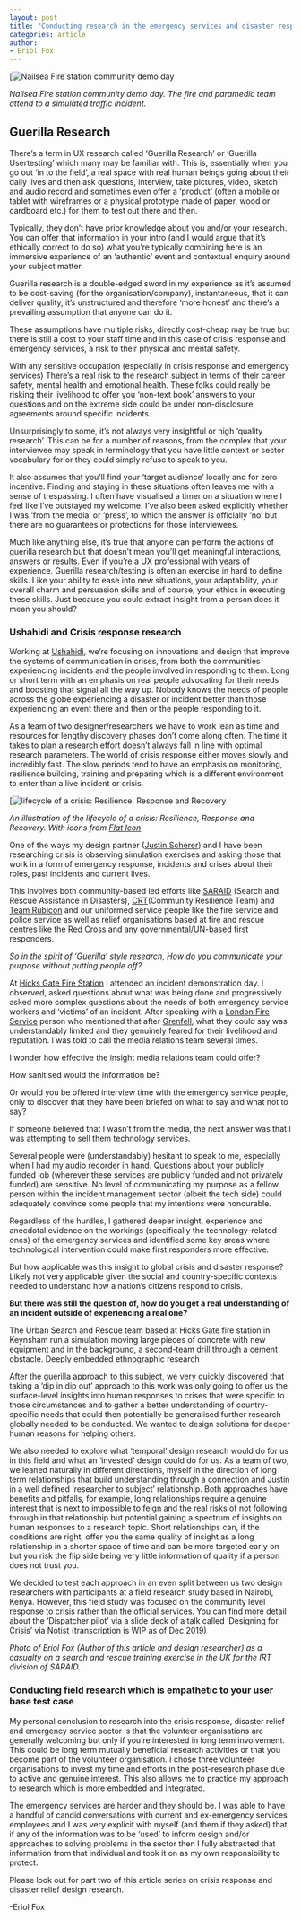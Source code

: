 ```yaml
---
layout: post
title: "Conducting research in the emergency services and disaster response sector — Exercising empathy and understanding in context."
categories: article
author:
- Eriol Fox
---
```


[![Nailsea Fire station community demo day](https://github.com/Erioldoesdesign/erioldoesdesign.github.io/blob/master/images/Avon-demonstration.jpeg?raw=true)

*Nailsea Fire station community demo day. The fire and paramedic team attend to a simulated traffic incident.*


## Guerilla Research

There’s a term in UX research called ‘Guerilla Research’ or ‘Guerilla Usertesting’ which many may be familiar with. This is, essentially when you go out ‘in to the field’, a real space with real human beings going about their daily lives and then ask questions, interview, take pictures, video, sketch and audio record and sometimes even offer a ‘product’ (often a mobile or tablet with wireframes or a physical prototype made of paper, wood or cardboard etc.) for them to test out there and then.

Typically, they don’t have prior knowledge about you and/or your research. You can offer that information in your intro (and I would argue that it’s ethically correct to do so) what you’re typically combining here is an immersive experience of an ‘authentic’ event and contextual enquiry around your subject matter.

Guerilla research is a double-edged sword in my experience as it’s assumed to be cost-saving (for the organisation/company), instantaneous, that it can deliver quality, it’s unstructured and therefore ‘more honest’ and there’s a prevailing assumption that anyone can do it.

These assumptions have multiple risks, directly cost-cheap may be true but there is still a cost to your staff time and in this case of crisis response and emergency services, a risk to their physical and mental safety.

With any sensitive occupation (especially in crisis response and emergency services) There’s a real risk to the research subject in terms of their career safety, mental health and emotional health. These folks could really be risking their livelihood to offer you ‘non-text book’ answers to your questions and on the extreme side could be under non-disclosure agreements around specific incidents.

Unsurprisingly to some, it’s not always very insightful or high ‘quality research’. This can be for a number of reasons, from the complex that your interviewee may speak in terminology that you have little context or sector vocabulary for or they could simply refuse to speak to you.

It also assumes that you’ll find your ‘target audience’ locally and for zero incentive. Finding and staying in these situations often leaves me with a sense of trespassing. I often have visualised a timer on a situation where I feel like I’ve outstayed my welcome. I’ve also been asked explicitly whether I was ‘from the media’ or ‘press’, to which the answer is officially ‘no’ but there are no guarantees or protections for those interviewees.

Much like anything else, it’s true that anyone can perform the actions of guerilla research but that doesn’t mean you’ll get meaningful interactions, answers or results. Even if you’re a UX professional with years of experience. Guerilla research/testing is often an exercise in hard to define skills. Like your ability to ease into new situations, your adaptability, your overall charm and persuasion skills and of course, your ethics in executing these skills. Just because you could extract insight from a person does it mean you should?

### Ushahidi and Crisis response research

Working at [Ushahidi](http://ushahidi.com/), we’re focusing on innovations and design that improve the systems of communication in crises, from both the communities experiencing incidents and the people involved in responding to them. Long or short term with an emphasis on real people advocating for their needs and boosting that signal all the way up. Nobody knows the needs of people across the globe experiencing a disaster or incident better than those experiencing an event there and then or the people responding to it.

As a team of two designer/researchers we have to work lean as time and resources for lengthy discovery phases don’t come along often. The time it takes to plan a research effort doesn’t always fall in line with optimal research parameters. The world of crisis response either moves slowly and incredibly fast. The slow periods tend to have an emphasis on monitoring, resilience building, training and preparing which is a different environment to enter than a live incident or crisis.

[![lifecycle of a crisis: Resilience, Response and Recovery](https://github.com/Erioldoesdesign/erioldoesdesign.github.io/blob/master/images/Dispatcher-6.png?raw=true)

*An illustration of the lifecycle of a crisis: Resilience, Response and Recovery. With icons from [Flat Icon](https://www.flaticon.com/)*


One of the ways my design partner ([Justin Scherer](https://medium.com/u/fe7d40e3c821?source=post_page-----b54701855e41----------------------)) and I have been researching crisis is observing simulation exercises and asking those that work in a form of emergency response, incidents and crises about their roles, past incidents and current lives.

This involves both community-based led efforts like [SARAID](https://www.saraid.org/) (Search and Rescue Assistance in Disasters), [CRT](https://www.saraid.org/crt/)(Community Resilience Team) and [Team Rubicon](https://www.teamrubiconuk.org/) and our uniformed service people like the fire service and police service as well as relief organisations based at fire and rescue centres like the [Red Cross](https://www.redcross.org.uk/) and any governmental/UN-based first responders.

*So in the spirit of ‘Guerilla’ style research, How do you communicate your purpose without putting people off?*

At [Hicks Gate Fire Station](https://twitter.com/afrshicksgate) I attended an incident demonstration day. I observed, asked questions about what was being done and progressively asked more complex questions about the needs of both emergency service workers and ‘victims’ of an incident. After speaking with a [London Fire Service](https://www.london-fire.gov.uk/) person who mentioned that after [Grenfell](https://en.wikipedia.org/wiki/Grenfell_Tower_fire), what they could say was understandably limited and they genuinely feared for their livelihood and reputation. I was told to call the media relations team several times.

I wonder how effective the insight media relations team could offer?

How sanitised would the information be?

Or would you be offered interview time with the emergency service people, only to discover that they have been briefed on what to say and what not to say?

If someone believed that I wasn’t from the media, the next answer was that I was attempting to sell them technology services.

Several people were (understandably) hesitant to speak to me, especially when I had my audio recorder in hand. Questions about your publicly funded job (wherever these services are publicly funded and not privately funded) are sensitive. No level of communicating my purpose as a fellow person within the incident management sector (albeit the tech side) could adequately convince some people that my intentions were honourable.

Regardless of the hurdles, I gathered deeper insight, experience and anecdotal evidence on the workings (specifically the technology-related ones) of the emergency services and identified some key areas where technological intervention could make first responders more effective.

But how applicable was this insight to global crisis and disaster response? Likely not very applicable given the social and country-specific contexts needed to understand how a nation’s citizens respond to crisis.

**But there was still the question of, how do you get a real understanding of an incident outside of experiencing a real one?**




The Urban Search and Rescue team based at Hicks Gate fire station in Keynsham run a simulation moving large pieces of concrete with new equipment and in the background, a second-team drill through a cement obstacle.
Deeply embedded ethnographic research

After the guerilla approach to this subject, we very quickly discovered that taking a ‘dip in dip out’ approach to this work was only going to offer us the surface-level insights into human responses to crises that were specific to those circumstances and to gather a better understanding of country-specific needs that could then potentially be generalised further research globally needed to be conducted. We wanted to design solutions for deeper human reasons for helping others.

We also needed to explore what ‘temporal’ design research would do for us in this field and what an ‘invested’ design could do for us. As a team of two, we leaned naturally in different directions, myself in the direction of long term relationships that build understanding through a connection and Justin in a well defined ‘researcher to subject’ relationship. Both approaches have benefits and pitfalls, for example, long relationships require a genuine interest that is next to impossible to feign and the real risks of not following through in that relationship but potential gaining a spectrum of insights on human responses to a research topic. Short relationships can, if the conditions are right, offer you the same quality of insight as a long relationship in a shorter space of time and can be more targeted early on but you risk the flip side being very little information of quality if a person does not trust you.

We decided to test each approach in an even split between us two design researchers with participants at a field research study based in Nairobi, Kenya. However, this field study was focused on the community level response to crisis rather than the official services. You can find more detail about the ‘Dispatcher pilot’ via a slide deck of a talk called ‘Designing for Crisis’ via Notist (transcription is WIP as of Dec 2019)




*Photo of Eriol Fox (Author of this article and design researcher) as a casualty on a search and rescue training exercise in the UK for the IRT division of SARAID.*


### Conducting field research which is empathetic to your user base test case

My personal conclusion to research into the crisis response, disaster relief and emergency service sector is that the volunteer organisations are generally welcoming but only if you’re interested in long term involvement. This could be long term mutually beneficial research activities or that you become part of the volunteer organisation. I chose three volunteer organisations to invest my time and efforts in the post-research phase due to active and genuine interest. This also allows me to practice my approach to research which is more embedded and integrated.

The emergency services are harder and they should be. I was able to have a handful of candid conversations with current and ex-emergency services employees and I was very explicit with myself (and them if they asked) that if any of the information was to be ‘used’ to inform design and/or approaches to solving problems in the sector then I fully abstracted that information from that individual and took it on as my own responsibility to protect.

Please look out for part two of this article series on crisis response and disaster relief design research.

-Eriol Fox